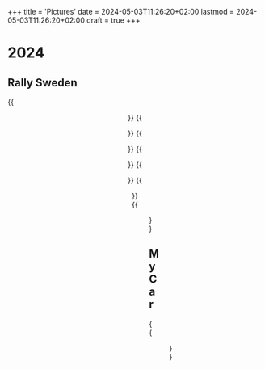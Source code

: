 +++
title = 'Pictures'
date = 2024-05-03T11:26:20+02:00
lastmod = 2024-05-03T11:26:20+02:00
draft = true
+++

# 2024

## Rally Sweden

{{<figure src="/pictures/IMG_20240216_192002_005.jpg" caption="Jumping into the Red Barn Arena" alt="Rally car in the air" align="center">}}
{{<figure src="/pictures/IMG_20240217_101652_020.jpg"  alt="Rally car in a snowy landscape" align="center">}}
{{<figure src="/pictures/IMG_20240217_101945_020.jpg"  alt="Rally car in a snowy landscape" align="center">}}
{{<figure src="/pictures/IMG_20240217_102255_020.jpg"  alt="Rally car in a snowy landscape" align="center">}}
{{<figure src="/pictures/IMG_20240217_104304_006.jpg"  alt="Rally car in a snowy landscape" align="center">}}
{{<figure src="/pictures/IMG_20240218_102527_009.jpg"  alt="Rally car in a snowy landscape" align="center">}}
{{<figure src="/pictures/IMG_20240218_103939_010.jpg"  alt="Rally car in a snowy landscape" align="center">}}

## My Car

{{<figure src="/pictures/IMG_20240203_145210.jpg" caption="My car, a BMW E46 330xi." alt="Image of a BMW E46 330xi" align="center">}}
